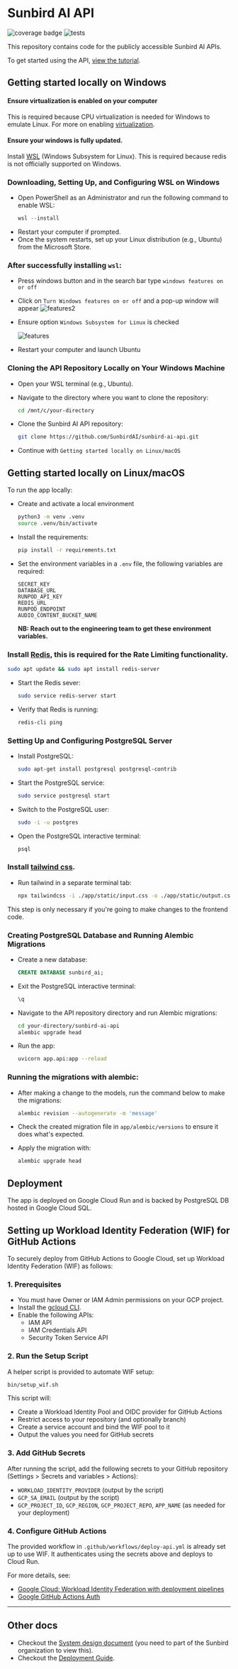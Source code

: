 # Sunbird AI API

![coverage badge](coverage.svg)
![tests](https://github.com/SunbirdAI/sunbird-ai-api/actions/workflows/build-test.yml/badge.svg)

This repository contains code for the publicly accessible Sunbird AI APIs.

To get started using the API, [view the tutorial](tutorial.md).

## Getting started locally on Windows

#### Ensure virtualization is enabled on your computer

This is required because CPU virtualization is needed for Windows to emulate Linux. For more on enabling [virtualization](https://www.ninjaone.com/blog/enable-hyper-v-on-windows/).

#### Ensure your windows is fully updated.

Install [WSL](https://learn.microsoft.com/en-us/windows/wsl/install) (Windows Subsystem for Linux). This is required because redis is not officially supported on Windows.

### Downloading, Setting Up, and Configuring WSL on Windows
-  Open PowerShell as an Administrator and run the following command to enable WSL:
    ```powershell
    wsl --install
    ```
-  Restart your computer if prompted.
-  Once the system restarts, set up your Linux distribution (e.g., Ubuntu) from the Microsoft Store.

### After successfully installing `wsl`:

- Press windows button and in the search bar type `windows features on or off`
- Click on `Turn Windows features on or off` and a pop-up window will appear
![features2](features2.png)
- Ensure option `Windows Subsystem for Linux` is checked

  ![features](features.png)

- Restart your computer and launch Ubuntu

### Cloning the API Repository Locally on Your Windows Machine
- Open your WSL terminal (e.g., Ubuntu).
- Navigate to the directory where you want to clone the repository:
  ```bash
  cd /mnt/c/your-directory
  ```
- Clone the Sunbird AI API repository:
  ```bash
  git clone https://github.com/SunbirdAI/sunbird-ai-api.git
  ```

- Continue with `Getting started locally on Linux/macOS`

## Getting started locally on Linux/macOS
To run the app locally:
- Create and activate a local environment

    ```bash
    python3 -m venv .venv
    source .venv/bin/activate
    ```
- Install the requirements:
    ```bash
    pip install -r requirements.txt
    ```
- Set the environment variables in a `.env` file, the following variables are required:
    ```
    SECRET_KEY
    DATABASE_URL
    RUNPOD_API_KEY
    REDIS_URL
    RUNPOD_ENDPOINT
    AUDIO_CONTENT_BUCKET_NAME
    ```
    **NB: Reach out to the engineering team to get these environment variables.**
 
 
 ### Install [Redis](https://redis.io/), this is required for the Rate Limiting functionality.
```bash
sudo apt update && sudo apt install redis-server
```
- Start the Redis sever:
    ```bash
    sudo service redis-server start
    ```
- Verify that Redis is running:

    ```bash
    redis-cli ping
    ```


### Setting Up and Configuring PostgreSQL Server
- Install PostgreSQL:
    ```bash
  sudo apt-get install postgresql postgresql-contrib
  ```
- Start the PostgreSQL service:
  ```bash
  sudo service postgresql start
  ```

-  Switch to the PostgreSQL user:
   ```bash
   sudo -i -u postgres
     ```

-  Open the PostgreSQL interactive terminal:
   ```bash
   psql
    ```

### Install [tailwind css](https://tailwindcss.com/docs/installation).
- Run tailwind in a separate terminal tab:

    ```bash
    npx tailwindcss -i ./app/static/input.css -o ./app/static/output.css --watch
    ```
This step is only necessary if you're going to make changes to the frontend code.

### Creating PostgreSQL Database and Running Alembic Migrations
- Create a new database:
    ```sql
    CREATE DATABASE sunbird_ai;
    ```
-  Exit the PostgreSQL interactive terminal:
    ```sql
    \q
    ```
- Navigate to the API repository directory and run Alembic migrations:
    ```bash
    cd your-directory/sunbird-ai-api
    alembic upgrade head
    ```
- Run the app:
    ```bash
    uvicorn app.api:app --reload
    ```

### Running the migrations with alembic:
- After making a change to the models, run the command below to make the migrations:
    ```bash
    alembic revision --autogenerate -m 'message'
    ```

- Check the created migration file in `app/alembic/versions` to ensure it does what's expected.
- Apply the migration with:
    ```bash
    alembic upgrade head
    ```


## Deployment
The app is deployed on Google Cloud Run and is backed by PostgreSQL DB hosted in Google Cloud SQL.

## Setting up Workload Identity Federation (WIF) for GitHub Actions

To securely deploy from GitHub Actions to Google Cloud, set up Workload Identity Federation (WIF) as follows:

### 1. Prerequisites
- You must have Owner or IAM Admin permissions on your GCP project.
- Install the [gcloud CLI](https://cloud.google.com/sdk/docs/install).
- Enable the following APIs:
  - IAM API
  - IAM Credentials API
  - Security Token Service API

### 2. Run the Setup Script
A helper script is provided to automate WIF setup:

```bash
bin/setup_wif.sh
```
This script will:
- Create a Workload Identity Pool and OIDC provider for GitHub Actions
- Restrict access to your repository (and optionally branch)
- Create a service account and bind the WIF pool to it
- Output the values you need for GitHub secrets

### 3. Add GitHub Secrets
After running the script, add the following secrets to your GitHub repository (Settings > Secrets and variables > Actions):
- `WORKLOAD_IDENTITY_PROVIDER` (output by the script)
- `GCP_SA_EMAIL` (output by the script)
- `GCP_PROJECT_ID`, `GCP_REGION`, `GCP_PROJECT_REPO`, `APP_NAME` (as needed for your deployment)

### 4. Configure GitHub Actions
The provided workflow in `.github/workflows/deploy-api.yml` is already set up to use WIF. It authenticates using the secrets above and deploys to Cloud Run.

For more details, see:
- [Google Cloud: Workload Identity Federation with deployment pipelines](https://cloud.google.com/iam/docs/workload-identity-federation-with-deployment-pipelines)
- [Google GitHub Actions Auth](https://github.com/google-github-actions/auth#setting-up-workload-identity-federation)

---
## Other docs
- Checkout the [System design document](https://github.com/SunbirdAI/sunbird-docs/blob/main/06-design-docs/language/API_Framework.md) (you need to part of the Sunbird organization to view this).
- Checkout the [Deployment Guide](https://github.com/SunbirdAI/sunbird-ai-api/blob/main/api-deployment-docs.md).
